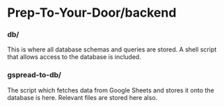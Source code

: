 # Prep-To-Your-Door/backend
### db/
This is where all database schemas and queries are stored. A shell script that allows access to the database is included.

### gspread-to-db/
The script which fetches data from Google Sheets and stores it onto the database is here. Relevant files are stored here also.

